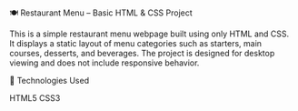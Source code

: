 🍽️ Restaurant Menu – Basic HTML & CSS Project

This is a simple restaurant menu webpage built using only HTML and CSS. It displays a static layout of menu categories such as starters, main courses, desserts, and beverages. The project is designed for desktop viewing and does not include responsive behavior.

📁 Technologies Used

HTML5
CSS3

